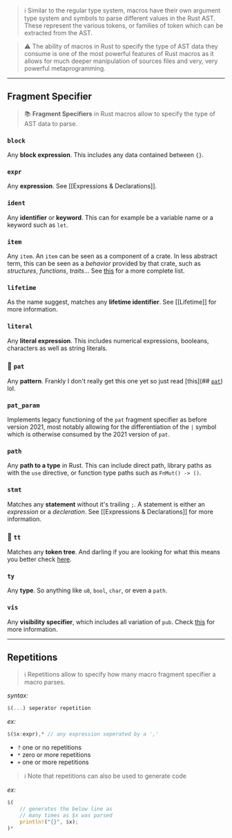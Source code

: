 > ℹ️ Similar to the regular type system, macros have their own argument type system and symbols to parse different values in the Rust AST. These represent the various tokens, or families of token which can be extracted from the AST.

> ⚠️ The ability of macros in Rust to specify the type of AST data they consume is one of the most powerful features of Rust macros as it allows for much deeper manipulation of sources files and very, very powerful metaprogramming.

---

## Fragment Specifier

> 📚 **Fragment Specifiers** in Rust macros allow to specify the type of AST data to parse.

### `block`

Any **block expression**. This includes any data contained between `{}`.

### `expr`

Any **expression**. See [[Expressions & Declarations]].

### `ident`

Any **identifier** or **keyword**. This can for example be a variable name or a keyword such as `let`.

### `item`

Any `item`. An `item` can be seen as a component of a crate. In less abstract term, this can be seen as a *behavior* provided by that crate, such as *structures*, *functions*, *traits*... See [this](https://doc.rust-lang.org/reference/items.html) for a more complete list.

### `lifetime`

As the name suggest, matches any **lifetime identifier**. See [[Lifetime]] for more information.

### `literal`

Any **literal expression**. This includes numerical expressions, booleans, characters as well as string literals.

### 🚧 `pat`

Any **pattern**. Frankly I don't really get this one yet so just read [this](## [`pat`](https://veykril.github.io/tlborm/decl-macros/minutiae/fragment-specifiers.html#pat)) lol.

### `pat_param`

Implements legacy functioning of the `pat` fragment specifier as before version 2021, most notably allowing for the differentiation of the `|` symbol which is otherwise consumed by the 2021 version of `pat`.

### `path`

Any **path to a type** in Rust. This can include direct path, library paths as with the `use` directive, or function type paths such as `FnMut() -> ()`.

### `stmt`

Matches any **statement** without it's trailing `;`. A statement is either an *expression* or a *decleration*. See [[Expressions & Declarations]] for more information.

### 🚧 `tt`

Matches any **token tree**. And darling if you are looking for what this means you better check [here](https://veykril.github.io/tlborm/syntax-extensions/source-analysis.html#token-trees).

### `ty`

Any **type**. So anything like `u8`, `bool`, `char`, or even a `path`.

### `vis`

Any **visibility specifier**, which includes all variation of `pub`. Check [this](https://doc.rust-lang.org/reference/visibility-and-privacy.html) for more information.

---

## Repetitions

> ℹ️ Repetitions allow to specify how many macro fragment specifier a macro parses.

*syntax:*
```rust
$(...) seperator repetition
```

*ex:*
```rust
$($x:expr),* // any expression seperated by a ','
```

- `?` one or no repetitions
- `*` zero or more repetitions
- `+` one or more repetitions

> ℹ️ Note that repetitions can also be used to generate code

*ex:*
```rust
$(
	// generates the below line as 
	// many times as $x was parsed
	println!("{}", $x);
)*
```